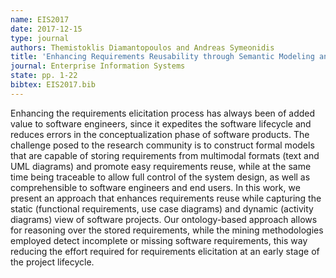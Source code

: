 ```yaml
---
name: EIS2017
date: 2017-12-15
type: journal
authors: Themistoklis Diamantopoulos and Andreas Symeonidis
title: 'Enhancing Requirements Reusability through Semantic Modeling and Data Mining Techniques'
journal: Enterprise Information Systems
state: pp. 1-22
bibtex: EIS2017.bib
---
```


Enhancing the requirements elicitation process has always been of added value to software engineers,
since it expedites the software lifecycle and reduces errors in the conceptualization phase of 
software products. The challenge posed to the research community is to construct formal models that 
are capable of storing requirements from multimodal formats (text and UML diagrams) and promote easy 
requirements reuse, while at the same time being traceable to allow full control of the system design, 
as well as comprehensible to software engineers and end users. In this work, we present an approach 
that enhances requirements reuse while capturing the static (functional requirements, use case diagrams) 
and dynamic (activity diagrams) view of software projects. Our ontology-based approach allows for 
reasoning over the stored requirements, while the mining methodologies employed detect incomplete 
or missing software requirements, this way reducing the effort required for requirements elicitation 
at an early stage of the project lifecycle.


